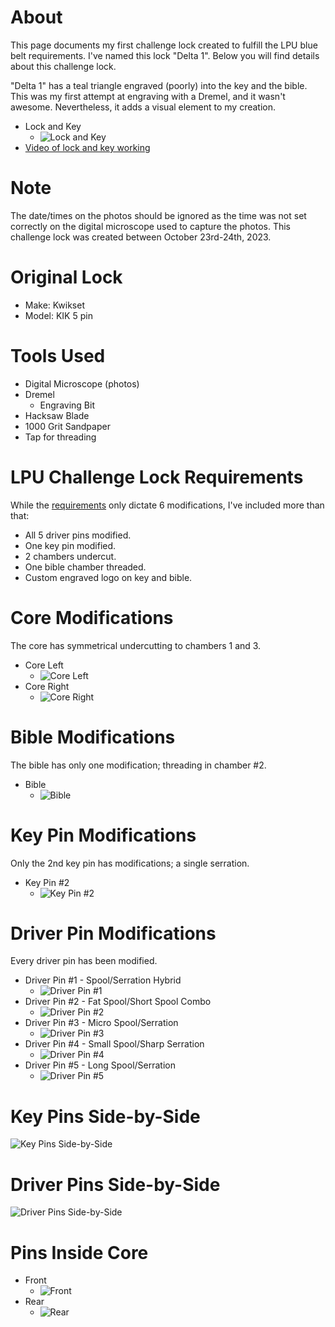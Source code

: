 # About
This page documents my first challenge lock created to fulfill the LPU blue belt requirements. I've named this lock "Delta 1". Below you will find details about this
challenge lock.

"Delta 1" has a teal triangle engraved (poorly) into the key and the bible. This was my first attempt at engraving with a Dremel, and it wasn't awesome. Nevertheless, it adds a visual element to my creation.

* Lock and Key
  * ![Lock and Key](lock_and_key.jpg)
* [Video of lock and key working](https://photos.app.goo.gl/qTvrD4BcjChXPYa1A)

# Note
The date/times on the photos should be ignored as the time was not set correctly on the digital microscope used to capture the photos. This challenge lock was created between October 23rd-24th, 2023.

# Original Lock
* Make: Kwikset
* Model: KIK 5 pin

# Tools Used
* Digital Microscope (photos)
* Dremel
  * Engraving Bit
* Hacksaw Blade
* 1000 Grit Sandpaper
* Tap for threading

# LPU Challenge Lock Requirements
While the [requirements](https://www.reddit.com/r/lockpicking/wiki/index/#wiki_challenge_lock_requirements) only dictate 6 modifications, I've included more than that:
* All 5 driver pins modified.
* One key pin modified.
* 2 chambers undercut.
* One bible chamber threaded.
* Custom engraved logo on key and bible.

# Core Modifications
The core has symmetrical undercutting to chambers 1 and 3.
* Core Left
  * ![Core Left](core_left.jpg)
* Core Right
  * ![Core Right](core_right.jpg)
 
# Bible Modifications
The bible has only one modification; threading in chamber #2.
* Bible
  * ![Bible](bible.jpg)

# Key Pin Modifications
Only the 2nd key pin has modifications; a single serration.
* Key Pin #2
  * ![Key Pin #2](key_pin_2.jpg)

# Driver Pin Modifications
Every driver pin has been modified.
* Driver Pin #1 - Spool/Serration Hybrid
  * ![Driver Pin #1](driver_1.jpg)
* Driver Pin #2 - Fat Spool/Short Spool Combo
  * ![Driver Pin #2](driver_2.jpg)
* Driver Pin #3 - Micro Spool/Serration
  * ![Driver Pin #3](driver_3.jpg)
* Driver Pin #4 - Small Spool/Sharp Serration
  * ![Driver Pin #4](driver_4.jpg)
* Driver Pin #5 - Long Spool/Serration
  * ![Driver Pin #5](driver_5.jpg)
 
# Key Pins Side-by-Side
![Key Pins Side-by-Side](key_pins.jpg)

# Driver Pins Side-by-Side
![Driver Pins Side-by-Side](driver_pins.jpg)

# Pins Inside Core
* Front
  * ![Front](pins_in_core_front.jpg)
* Rear
  * ![Rear](pins_in_core_rear.jpg)
